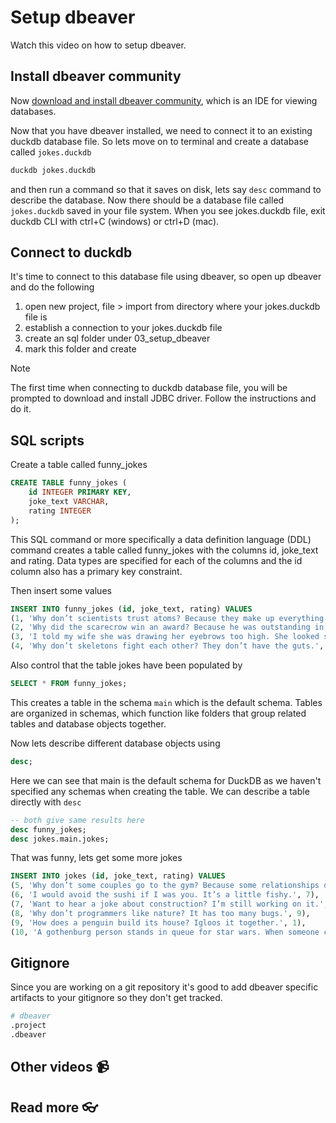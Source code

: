 # Setup dbeaver

Watch this video on how to setup dbeaver.

<!-- [![setup duckdb and dbeaver and testing](https://github.com/kokchun/assets/blob/main/oop_advanced/dbeaver_setup.png?raw=true)](https://youtu.be/b9VMLSXKHwk) -->

## Install dbeaver community

Now [download and install dbeaver community](https://dbeaver.io/download/), which is an IDE for viewing databases.

Now that you have dbeaver installed, we need to connect it to an existing duckdb database file. So lets move on to terminal and create a database called `jokes.duckdb`

```bash
duckdb jokes.duckdb
```

and then run a command so that it saves on disk, lets say `desc` command to describe the database. Now there should be a database file called `jokes.duckdb` saved in your file system. When you see jokes.duckdb file, exit duckdb CLI with ctrl+C (windows) or ctrl+D (mac).

## Connect to duckdb

It's time to connect to this database file using dbeaver, so open up dbeaver and do the following

1. open new project, file > import from directory where your jokes.duckdb file is
2. establish a connection to your jokes.duckdb file
3. create an sql folder under 03_setup_dbeaver
4. mark this folder and create

> [!NOTE]
> The first time when connecting to duckdb database file, you will be prompted to download and install JDBC driver.
> Follow the instructions and do it.

## SQL scripts

Create a table called funny_jokes

```sql
CREATE TABLE funny_jokes (
    id INTEGER PRIMARY KEY,
    joke_text VARCHAR,
    rating INTEGER
);
```
This SQL command or more specifically a data definition language (DDL) command creates a table called funny_jokes with the columns id, joke_text and rating. Data types are specified for each of the columns and the id column also has a primary key constraint. 

Then insert some values

```sql
INSERT INTO funny_jokes (id, joke_text, rating) VALUES
(1, 'Why don’t scientists trust atoms? Because they make up everything!', 8),
(2, 'Why did the scarecrow win an award? Because he was outstanding in his field!', 7),
(3, 'I told my wife she was drawing her eyebrows too high. She looked surprised.', 9),
(4, 'Why don’t skeletons fight each other? They don’t have the guts.', 6);
```

Also control that the table jokes have been populated by 

```sql 
SELECT * FROM funny_jokes;
```

This creates a table in the schema `main` which is the default schema. Tables are organized in schemas, which function like folders that group related tables and database objects together.

Now lets describe different database objects using

```sql
desc;
```

Here we can see that main is the default schema for DuckDB as we haven't specified any schemas when creating the table. We can describe a table directly with `desc`

```sql
-- both give same results here
desc funny_jokes;
desc jokes.main.jokes;
```

That was funny, lets get some more jokes 

```sql
INSERT INTO jokes (id, joke_text, rating) VALUES
(5, 'Why don’t some couples go to the gym? Because some relationships don’t work out.', 8),
(6, 'I would avoid the sushi if I was you. It’s a little fishy.', 7),
(7, 'Want to hear a joke about construction? I’m still working on it.', 6),
(8, 'Why don’t programmers like nature? It has too many bugs.', 9),
(9, 'How does a penguin build its house? Igloos it together.', 1),
(10, 'A gothenburg person stands in queue for star wars. When someone cuts the line he says ge daj.', 2);
```

## Gitignore

Since you are working on a git repository it's good to add dbeaver specific artifacts to your gitignore so they don't get tracked.

```bash
# dbeaver
.project
.dbeaver
```

## Other videos 📹

## Read more 👓
